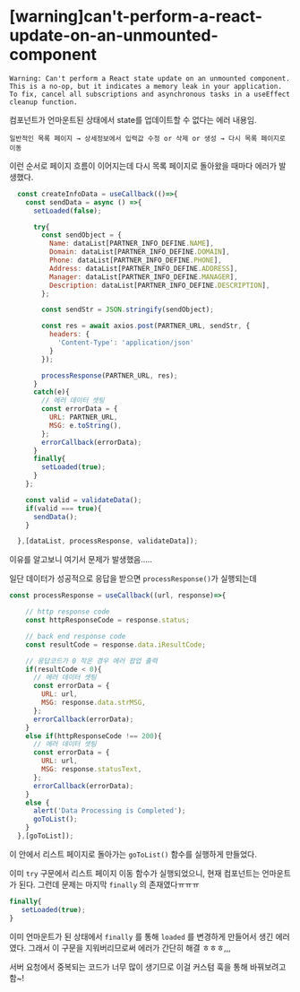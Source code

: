 # [warning]can't-perform-a-react-update-on-an-unmounted-component

```
Warning: Can't perform a React state update on an unmounted component. 
This is a no-op, but it indicates a memory leak in your application. 
To fix, cancel all subscriptions and asynchronous tasks in a useEffect cleanup function.
```

컴포넌트가 언마운트된 상태에서 state를 업데이트할 수 없다는 에러 내용임.

`일반적인 목록 페이지 → 상세정보에서 입력값 수정 or 삭제 or 생성 → 다시 목록 페이지로 이동`

이런 순서로 페이지 흐름이 이어지는데 다시 목록 페이지로 돌아왔을 때마다 에러가 발생했다.

```js
  const createInfoData = useCallback(()=>{
    const sendData = async () =>{
      setLoaded(false);

      try{
        const sendObject = {
          Name: dataList[PARTNER_INFO_DEFINE.NAME],
          Domain: dataList[PARTNER_INFO_DEFINE.DOMAIN],
          Phone: dataList[PARTNER_INFO_DEFINE.PHONE],
          Address: dataList[PARTNER_INFO_DEFINE.ADDRESS],
          Manager: dataList[PARTNER_INFO_DEFINE.MANAGER],
          Description: dataList[PARTNER_INFO_DEFINE.DESCRIPTION],
        };

        const sendStr = JSON.stringify(sendObject);

        const res = await axios.post(PARTNER_URL, sendStr, {
          headers: {
            'Content-Type': 'application/json'
          }
        });

        processResponse(PARTNER_URL, res);
      }
      catch(e){
        // 에러 데이터 셋팅
        const errorData = {
          URL: PARTNER_URL,
          MSG: e.toString(),
        };
        errorCallback(errorData);
      }
      finally{
        setLoaded(true);
      }
    };

    const valid = validateData();
    if(valid === true){
      sendData();
    }

  },[dataList, processResponse, validateData]);

```

이유를 알고보니 여기서 문제가 발생했음.....

일단 데이터가 성공적으로 응답을 받으면 `processResponse()`가 실행되는데

```js
const processResponse = useCallback((url, response)=>{

    // http response code
    const httpResponseCode = response.status;

    // back end response code
    const resultCode = response.data.iResultCode;

    // 응답코드가 0 작은 경우 에러 팝업 출력
    if(resultCode < 0){
      // 에러 데이터 셋팅
      const errorData = {
        URL: url,
        MSG: response.data.strMSG,
      };
      errorCallback(errorData);
    }
    else if(httpResponseCode !== 200){
      // 에러 데이터 셋팅
      const errorData = {
        URL: url,
        MSG: response.statusText,
      };
      errorCallback(errorData);
    }
    else {
      alert('Data Processing is Completed');
      goToList();
    }
  },[goToList]);

```

이 안에서 리스트 페이지로 돌아가는 `goToList()` 함수를 실행하게 만들었다.

이미 `try` 구문에서 리스트 페이지 이동 함수가 실행되었으니, 현재 컴포넌트는 언마운트가 된다. 그런데 문제는 마지막 `finally` 의 존재였다ㅠㅠㅠ

```js
finally{
   setLoaded(true);
}

```

이미 언마운트가 된 상태에서 `finally` 를 통해 `loaded` 를 변경하게 만들어서 생긴 에러였다. 그래서 이 구문을 지워버리므로써 에러가 간단히 해결 ㅎㅎㅎ,,,

서버 요청에서 중복되는 코드가 너무 많이 생기므로 이걸 커스텀 훅을 통해 바꿔보려고 함~!
